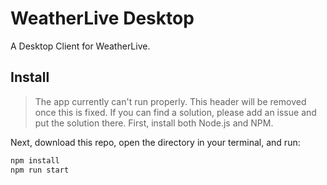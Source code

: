 # WeatherLive Desktop

A Desktop Client for WeatherLive.

## Install

>The app currently can't run properly. This header will be removed once this is fixed. If you can find a solution, please add an issue and put the solution there.
First, install both Node.js and NPM.

Next, download this repo, open the directory in your terminal, and run:

```bash
npm install
npm run start
```

